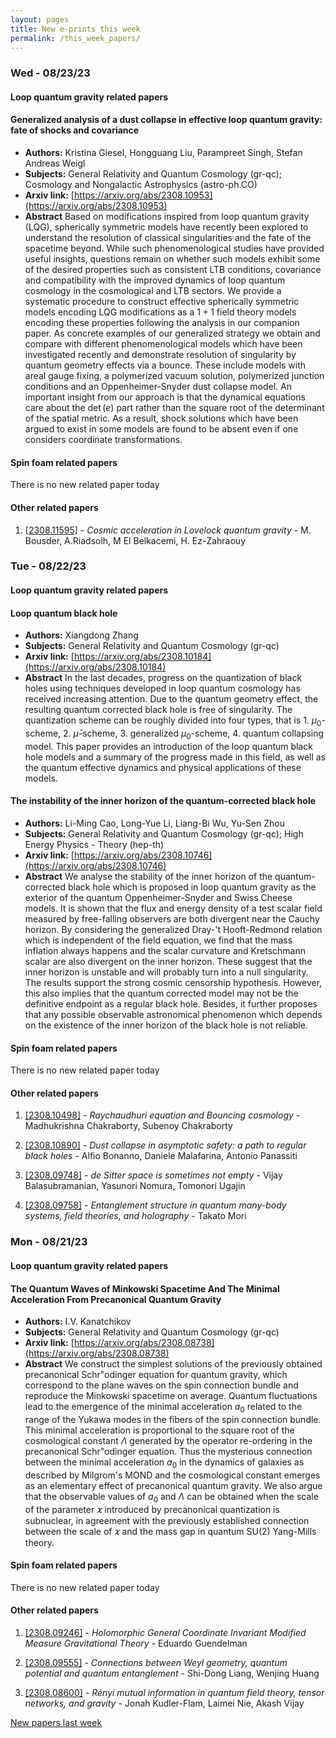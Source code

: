 ```yaml
---
layout: pages
title: New e-prints this week
permalink: /this_week_papers/
---
```




### Wed - 08/23/23

#### Loop quantum gravity related papers

#### **Generalized analysis of a dust collapse in effective loop quantum  gravity: fate of shocks and covariance**
 - **Authors:** Kristina Giesel, Hongguang Liu, Parampreet Singh, Stefan Andreas Weigl
 - **Subjects:** General Relativity and Quantum Cosmology (gr-qc); Cosmology and Nongalactic Astrophysics (astro-ph.CO)
 - **Arxiv link:** [https://arxiv.org/abs/2308.10953](https://arxiv.org/abs/2308.10953)
 - **Abstract**
 Based on modifications inspired from loop quantum gravity (LQG), spherically symmetric models have recently been explored to understand the resolution of classical singularities and the fate of the spacetime beyond. While such phenomenological studies have provided useful insights, questions remain on whether such models exhibit some of the desired properties such as consistent LTB conditions, covariance and compatibility with the improved dynamics of loop quantum cosmology in the cosmological and LTB sectors. We provide a systematic procedure to construct effective spherically symmetric models encoding LQG modifications as a $1+1$ field theory models encoding these properties following the analysis in our companion paper. As concrete examples of our generalized strategy we obtain and compare with different phenomenological models which have been investigated recently and demonstrate resolution of singularity by quantum geometry effects via a bounce. These include models with areal gauge fixing, a polymerized vacuum solution, polymerized junction conditions and an Oppenheimer-Snyder dust collapse model. An important insight from our approach is that the dynamical equations care about the $\det(e)$ part rather than the square root of the determinant of the spatial metric. As a result, shock solutions which have been argued to exist in some models are found to be absent even if one considers coordinate transformations. 

#### Spin foam related papers

There is no new related paper today 



#### Other related papers

1. [[2308.11595]](https://arxiv.org/abs/2308.11595) - *Cosmic acceleration in Lovelock quantum gravity* - M. Bousder, A.Riadsolh, M El Belkacemi, H. Ez-Zahraouy



### Tue - 08/22/23

#### Loop quantum gravity related papers

#### **Loop quantum black hole**
 - **Authors:** Xiangdong Zhang
 - **Subjects:** General Relativity and Quantum Cosmology (gr-qc)
 - **Arxiv link:** [https://arxiv.org/abs/2308.10184](https://arxiv.org/abs/2308.10184)
 - **Abstract**
 In the last decades, progress on the quantization of black holes using techniques developed in loop quantum cosmology has received increasing attention. Due to the quantum geometry effect, the resulting quantum corrected black hole is free of singularity. The quantization scheme can be roughly divided into four types, that is 1. $\mu_0$-scheme, 2. $\bar{\mu}$-scheme, 3. generalized $\mu_0$-scheme, 4. quantum collapsing model. This paper provides an introduction of the loop quantum black hole models and a summary of the progress made in this field, as well as the quantum effective dynamics and physical applications of these models. 

#### **The instability of the inner horizon of the quantum-corrected black hole**
 - **Authors:** Li-Ming Cao, Long-Yue Li, Liang-Bi Wu, Yu-Sen Zhou
 - **Subjects:** General Relativity and Quantum Cosmology (gr-qc); High Energy Physics - Theory (hep-th)
 - **Arxiv link:** [https://arxiv.org/abs/2308.10746](https://arxiv.org/abs/2308.10746)
 - **Abstract**
 We analyse the stability of the inner horizon of the quantum-corrected black hole which is proposed in loop quantum gravity as the exterior of the quantum Oppenheimer-Snyder and Swiss Cheese models. It is shown that the flux and energy density of a test scalar field measured by free-falling observers are both divergent near the Cauchy horizon. By considering the generalized Dray-'t Hooft-Redmond relation which is independent of the field equation, we find that the mass inflation always happens and the scalar curvature and Kretschmann scalar are also divergent on the inner horizon. These suggest that the inner horizon is unstable and will probably turn into a null singularity. The results support the strong cosmic censorship hypothesis. However, this also implies that the quantum corrected model may not be the definitive endpoint as a regular black hole. Besides, it further proposes that any possible observable astronomical phenomenon which depends on the existence of the inner horizon of the black hole is not reliable. 

#### Spin foam related papers

There is no new related paper today 



#### Other related papers

1. [[2308.10498]](https://arxiv.org/abs/2308.10498) - *Raychaudhuri equation and Bouncing cosmology* - Madhukrishna Chakraborty, Subenoy Chakraborty

1. [[2308.10890]](https://arxiv.org/abs/2308.10890) - *Dust collapse in asymptotic safety: a path to regular black holes* - Alfio Bonanno, Daniele Malafarina, Antonio Panassiti

1. [[2308.09748]](https://arxiv.org/abs/2308.09748) - *de Sitter space is sometimes not empty* - Vijay Balasubramanian, Yasunori Nomura, Tomonori Ugajin

1. [[2308.09758]](https://arxiv.org/abs/2308.09758) - *Entanglement structure in quantum many-body systems, field theories, and  holography* - Takato Mori



### Mon - 08/21/23

#### Loop quantum gravity related papers

#### **The Quantum Waves of Minkowski Spacetime And The Minimal Acceleration  From Precanonical Quantum Gravity**
 - **Authors:** I.V. Kanatchikov
 - **Subjects:** General Relativity and Quantum Cosmology (gr-qc)
 - **Arxiv link:** [https://arxiv.org/abs/2308.08738](https://arxiv.org/abs/2308.08738)
 - **Abstract**
 We construct the simplest solutions of the previously obtained precanonical Schr\"odinger equation for quantum gravity, which correspond to the plane waves on the spin connection bundle and reproduce the Minkowski spacetime on average. Quantum fluctuations lead to the emergence of the minimal acceleration $a_0$ related to the range of the Yukawa modes in the fibers of the spin connection bundle. This minimal acceleration is proportional to the square root of the cosmological constant $\Lambda$ generated by the operator re-ordering in the precanonical Schr\"odinger equation. Thus the mysterious connection between the minimal acceleration $a_0$ in the dynamics of galaxies as described by Milgrom's MOND and the cosmological constant emerges as an elementary effect of precanonical quantum gravity. We also argue that the observable values of $a_0$ and $\Lambda$ can be obtained when the scale of the parameter $\varkappa$ introduced by precanonical quantization is subnuclear, in agreement with the previously established connection between the scale of $\varkappa$ and the mass gap in quantum SU(2) Yang-Mills theory. 

#### Spin foam related papers

There is no new related paper today 



#### Other related papers

1. [[2308.09246]](https://arxiv.org/abs/2308.09246) - *Holomorphic General Coordinate Invariant Modified Measure Gravitational  Theory* - Eduardo Guendelman

1. [[2308.09555]](https://arxiv.org/abs/2308.09555) - *Connections between Weyl geometry, quantum potential and quantum  entanglement* - Shi-Dong Liang, Wenjing Huang

1. [[2308.08600]](https://arxiv.org/abs/2308.08600) - *Rényi mutual information in quantum field theory, tensor networks, and  gravity* - Jonah Kudler-Flam, Laimei Nie, Akash Vijay






[New papers last week]({{site.url}}/archived/weekly/pre-prints/2023/08/21/archived_weekly_papers.html)